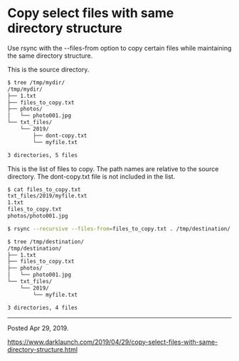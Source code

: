 # Copy select files with same directory structure

Use rsync with the --files-from option to copy certain files while maintaining the same directory structure.

This is the source directory.

```bash
$ tree /tmp/mydir/
/tmp/mydir/
├── 1.txt
├── files_to_copy.txt
├── photos/
│   └── photo001.jpg
└── txt_files/
    └── 2019/
        ├── dont-copy.txt
        └── myfile.txt

3 directories, 5 files
```

This is the list of files to copy. The path names are relative to the source directory. The dont-copy.txt file is not included in the list.

```bash
$ cat files_to_copy.txt
txt_files/2019/myfile.txt
1.txt
files_to_copy.txt
photos/photo001.jpg
```

```bash
$ rsync --recursive --files-from=files_to_copy.txt . /tmp/destination/
```

```bash
$ tree /tmp/destination/
/tmp/destination/
├── 1.txt
├── files_to_copy.txt
├── photos/
│   └── photo001.jpg
└── txt_files/
    └── 2019/
        └── myfile.txt

3 directories, 4 files
```

---

Posted Apr 29, 2019.

https://www.darklaunch.com/2019/04/29/copy-select-files-with-same-directory-structure.html